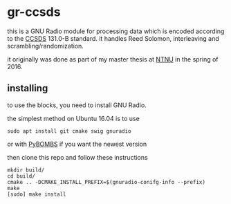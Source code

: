 # gr-ccsds

this is a GNU Radio module for processing data which is encoded according to the [CCSDS][ccsds] 131.0-B standard.
it handles Reed Solomon, interleaving and scrambling/randomization.

it originally was done as part of my master thesis at [NTNU][ntnu] in the spring of 2016.

## installing

to use the blocks, you need to install GNU Radio.

the simplest method on Ubuntu 16.04 is to use 

    sudo apt install git cmake swig gnuradio
    
or with [PyBOMBS][pybombs] if you want the newest version

then clone this repo and follow these instructions

    mkdir build/
    cd build/
    cmake .. -DCMAKE_INSTALL_PREFIX=$(gnuradio-conifg-info --prefix)
    make
    [sudo] make install

[ccsds]: https://public.ccsds.org/Publications/BlueBooks.aspx
[ntnu]: https://ntnu.edu
[pybombs]: https://github.com/gnuradio/pybombs
